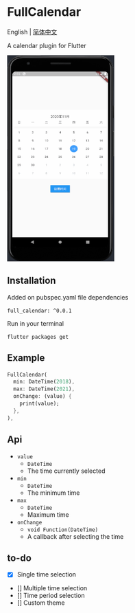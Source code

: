 # FullCalendar

English | [简体中文](./README-ZH-CN.md)

A calendar plugin for Flutter

<img src="./preview/preview-01.gif" width=250 height=480/>

## Installation
Added on pubspec.yaml file dependencies
```
full_calendar: ^0.0.1
```

Run in your terminal
```
flutter packages get
```

## Example
```dart
FullCalendar(
  min: DateTime(2018),
  max: DateTime(2021),
  onChange: (value) {
    print(value);
  },
),
```

## Api
- ```value```
  - ```DateTime```
  - The time currently selected
- ```min```
  - ```DateTime```
  - The minimum time
- ```max```
  - ```DateTime```
  - Maximum time
- ```onChange```
  - ```void Function(DateTime)```
  - A callback after selecting the time

## to-do
- [x] Single time selection
- [] Multiple time selection
- [] Time period selection
- [] Custom theme
